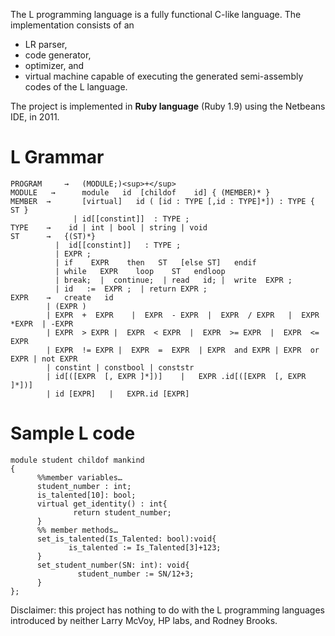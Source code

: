 The L programming language is a fully functional C-like language. The implementation consists of an
- LR parser, 
- code generator, 
- optimizer, and 
- virtual machine capable of executing the generated semi-assembly codes of the L language. 

The project is implemented in **Ruby language** (Ruby 1.9) using the Netbeans IDE, in 2011.

# L Grammar #
    PROGRAM 	→  	(MODULE;)<sup>+</sup>
    MODULE   →  	module   id  [childof    id] { (MEMBER)* }
    MEMBER 	→   	[virtual]   id ( [id : TYPE [,id : TYPE]*]) : TYPE { ST }
                  | id[[constint]]  : TYPE ;
    TYPE 	→  	 id | int | bool | string | void
    ST 		→  	{(ST)*}
              |  id[[constint]]   : TYPE ;   
              | EXPR ;
              | if    EXPR    then   ST   [else ST]   endif
              | while   EXPR    loop    ST   endloop
              | break;  |  continue;  | read   id; |  write  EXPR ;
              | id   :=  EXPR ;  | return EXPR ;
    EXPR 	→	create   id
            | (EXPR )
            | EXPR  +  EXPR    |  EXPR  - EXPR  |  EXPR  / EXPR   |  EXPR *EXPR  | -EXPR 
            | EXPR  > EXPR |  EXPR  < EXPR  |  EXPR  >= EXPR  |  EXPR  <= EXPR
            | EXPR  != EXPR |  EXPR  =  EXPR  | EXPR  and EXPR | EXPR  or EXPR | not EXPR 
            | constint | constbool | conststr
            | id[([EXPR  [, EXPR ]*])]    |   EXPR .id[([EXPR  [, EXPR ]*])] 
            | id [EXPR]   |   EXPR.id [EXPR]

# Sample L code #
	module student childof mankind
    {	
	      %%member variables…
	      student_number : int;
	      is_talented[10]: bool;
	      virtual get_identity() : int{
	              return student_number;
	      }
	      %% member methods…
	      set_is_talented(Is_Talented: bool):void{
	             is_talented := Is_Talented[3]+123;
	      }
	      set_student_number(SN: int): void{
	               student_number := SN/12+3;
	      }
    };


Disclaimer: this project has nothing to do with the L programming languages introduced by neither Larry McVoy, HP labs, and Rodney Brooks.

